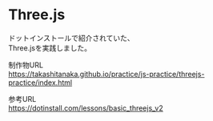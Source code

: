 # Three.js

ドットインストールで紹介されていた、  
Three.jsを実践しました。

制作物URL  
https://takashitanaka.github.io/practice/js-practice/threejs-practice/index.html

参考URL  
https://dotinstall.com/lessons/basic_threejs_v2
